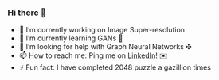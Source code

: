 ### Hi there 👋


<!-- **Esha1302/Esha1302** is a ✨ _special_ ✨ repository because its `README.md` (this file) appears on your GitHub profile. -->

<!-- Here are some ideas to get you started: -->

- 🔭 I’m currently working on Image Super-resolution 
- 🌱 I’m currently learning GANs 🌃
- 🤔 I’m looking for help with Graph Neural Networks ✣
- 📫 How to reach me: Ping me on [LinkedIn][1]! ✉️
- ⚡ Fun fact: I have completed 2048 puzzle a gazillion times
<!-- - 👯 I’m looking to collaborate on ... -->

<!-- - 💬 Ask me about ... -->

<!-- - 😄 Pronouns: ... -->
[1]: https://www.linkedin.com/in/esha-pahwa-79927618a/

